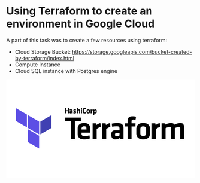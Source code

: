 # Using Terraform to create an environment in Google Cloud

A part of this task was to create a few resources using terraform:
- Cloud Storage Bucket: https://storage.googleapis.com/bucket-created-by-terraform/index.html
- Compute Instance
- Cloud SQL instance with Postgres engine

![Example screenshot](./img/terraform.png)



